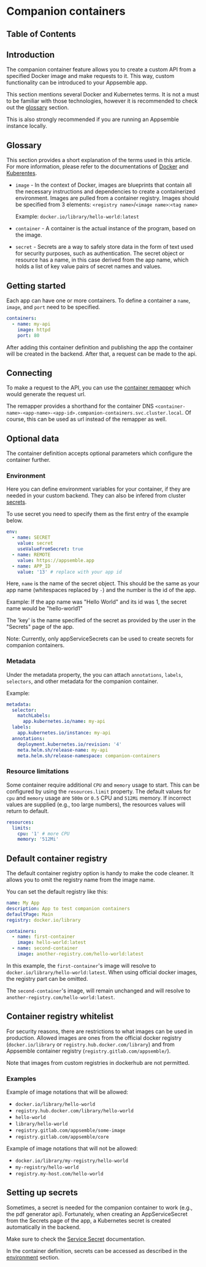 # Companion containers

## Table of Contents

## Introduction

The companion container feature allows you to create a custom API from a specified Docker image and
make requests to it. This way, custom functionality can be introduced to your Appsemble app.

This section mentions several Docker and Kubernetes terms. It is not a must to be familiar with
those technologies, however it is recommended to check out the [glossary](#glossary) section.

This is also strongly recommended if you are running an Appsemble instance locally.

## Glossary

This section provides a short explanation of the terms used in this article. For more information,
please refer to the documentations of [Docker](https://docs.docker.com/) and
[Kuberentes](https://kubernetes.io/docs/home/).

- `image` - In the context of Docker, images are blueprints that contain all the necessary
  instructions and dependencies to create a containerized environment. Images are pulled from a
  container registry. Images should be specified from 3 elements:
  `<registry name>`/`<image name>`:`<tag name>`

  Example: `docker.io/library/hello-world:latest`

- `container` - A container is the actual instance of the program, based on the image.

- `secret` - Secrets are a way to safely store data in the form of text used for security purposes,
  such as authentication. The secret object or resource has a name, in this case derived from the
  app name, which holds a list of key value pairs of secret names and values.

## Getting started

Each app can have one or more containers. To define a container a `name`, `image`, and `port` need
to be specified.

```yaml
containers:
  - name: my-api
    image: httpd
    port: 80
```

After adding this container definition and publishing the app the container will be created in the
backend. After that, a request can be made to the api.

## Connecting

To make a request to the API, you can use the
[container remapper](../../remapper/docs/04-data.mdx#remapper) which would generate the request url.

The remapper provides a shorthand for the container DNS
`<container-name>-<app-name>-<app-id>.companion-containers.svc.cluster.local`. Of course, this can
be used as url instead of the remapper as well.

## Optional data

The container definition accepts optional parameters which configure the container further.

### Environment

Here you can define environment variables for your container, if they are needed in your custom
backend. They can also be infered from cluster [secrets](#setting-up-secrets).

To use secret you need to specify them as the first entry of the example below.

```yaml
env:
  - name: SECRET
    value: secret
    useValueFromSecret: true
  - name: REMOTE
    value: https://appsemble.app
  - name: APP_ID
    value: '13' # replace with your app id
```

Here, `name` is the name of the secret object. This should be the same as your app name (whitespaces
replaced by `-`) and the number is the id of the app.

Example: If the app name was "Hello World" and its id was 1, the secret name would be "hello-world1"

The 'key' is the name specified of the secret as provided by the user in the "Secrets" page of the
app.

Note: Currently, only appServiceSecrets can be used to create secrets for companion containers.

### Metadata

Under the metadata property, the you can attach `annotations`, `labels`, `selectors`, and other
metadata for the companion container.

Example:

```yaml
metadata:
  selector:
    matchLabels:
      app.kubernetes.io/name: my-api
  labels:
    app.kubernetes.io/instance: my-api
  annotations:
    deployment.kubernetes.io/revision: '4'
    meta.helm.sh/release-name: my-api
    meta.helm.sh/release-namespace: companion-containers
```

### Resource limitations

Some container require additional `CPU` and `memory` usage to start. This can be configured by using
the `resources.limit` property. The default values for `cpu` and `memory` usage are `500m` or `0.5`
CPU and `512Mi` memory. If incorrect values are supplied (e.g., too large numbers), the resources
values will return to default.

```yaml
resources:
  limits:
    cpu: '1' # more CPU
    memory: '512Mi'
```

## Default container registry

The default container registry option is handy to make the code cleaner. It allows you to omit the
registry name from the image name.

You can set the default registry like this:

```yaml
name: My App
description: App to test companion containers
defaultPage: Main
registry: docker.io/library

containers:
  - name: first-container
    image: hello-world:latest
  - name: second-container
    image: another-registry.com/hello-world:latest
```

In this example, the `first-container`'s image will resolve to
`docker.io/library/hello-world:latest`. When using official docker images, the registry part can be
omitted.

The `second-container`'s image, will remain unchanged and will resolve to
`another-registry.com/hello-world:latest`.

## Container registry whitelist

For security reasons, there are restrictions to what images can be used in production. Allowed
images are ones from the official docker registry (`docker.io/library` or
`registry.hub.docker.com/library`) and from Appsemble container registry
(`registry.gitlab.com/appsemble/`).

Note that images from custom registries in dockerhub are not permitted.

### Examples

Example of image notations that will be allowed:

- `docker.io/library/hello-world`
- `registry.hub.docker.com/library/hello-world`
- `hello-world`
- `library/hello-world`
- `registry.gitlab.com/appsemble/some-image`
- `registry.gitlab.com/appsemble/core`

Example of image notations that will not be allowed:

- `docker.io/library/my-registry/hello-world`
- `my-registry/hello-world`
- `registry.my-host.com/hello-world`

## Setting up secrets

Sometimes, a secret is needed for the companion container to work (e.g., the pdf generator api).
Fortunately, when creating an AppServiceSecret from the Secrets page of the app, a Kubernetes secret
is created automatically in the backend.

Make sure to check the [Service Secret](../03-guide/service.md) documentation.

In the container definition, secrets can be accessed as described in the [environment](#environment)
section.
